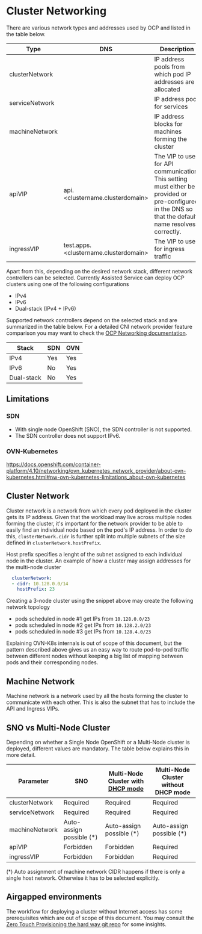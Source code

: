 # Cluster Networking

There are various network types and addresses used by OCP and listed in the table below.

| Type           | DNS                                   | Description                                                                                                                                                    |
|----------------|---------------------------------------|----------------------------------------------------------------------------------------------------------------------------------------------------------------|
| clusterNetwork |                                       | IP address pools from which pod IP addresses are allocated                                                                                                     |
| serviceNetwork |                                       | IP address pool for services                                                                                                                                   |
| machineNetwork |                                       | IP address blocks for machines forming the cluster                                                                                                             |
| apiVIP         | api.<clustername.clusterdomain>       | The VIP to use for API communication. This setting must either be provided or pre-configured in the DNS so that the default name resolves correctly.           |
| ingressVIP     | test.apps.<clustername.clusterdomain> | The VIP to use for ingress traffic                                                                                                                             |

Apart from this, depending on the desired network stack, different network controllers can be selected. Currently Assisted Service can deploy OCP clusters using one of the following configurations

* IPv4
* IPv6
* Dual-stack (IPv4 + IPv6)

Supported network controllers depend on the selected stack and are summarized in the table below. For a detailed CNI network provider feature comparison you may want to check the [OCP Networking documentation](https://docs.openshift.com/container-platform/4.8/networking/openshift_sdn/about-openshift-sdn.html#nw-ovn-kubernetes-matrix_about-openshift-sdn).

| Stack      | SDN | OVN |
|------------|-----|-----|
| IPv4       | Yes | Yes |
| IPv6       | No  | Yes |
| Dual-stack | No  | Yes |

## Limitations

### SDN

* With single node OpenShift (SNO), the SDN controller is not supported.
* The SDN controller does not support IPv6.

### OVN-Kubernetes

https://docs.openshift.com/container-platform/4.10/networking/ovn_kubernetes_network_provider/about-ovn-kubernetes.html#nw-ovn-kubernetes-limitations_about-ovn-kubernetes

## Cluster Network

Cluster network is a network from which every pod deployed in the cluster gets its IP address. Given that the workload may live across multiple nodes forming the cluster, it's important for the network provider to be able to easily find an individual node based on the pod's IP address. In order to do this, `clusterNetwork.cidr` is further split into multiple subnets of the size defined in `clusterNetwork.hostPrefix`.

Host prefix specifies a lenght of the subnet assigned to each individual node in the cluster. An example of how a cluster may assign addresses for the multi-node cluster

```yaml
  clusterNetwork:
  - cidr: 10.128.0.0/14
    hostPrefix: 23
```

Creating a 3-node cluster using the snippet above may create the following network topology

* pods scheduled in node #1 get IPs from `10.128.0.0/23`
* pods scheduled in node #2 get IPs from `10.128.2.0/23`
* pods scheduled in node #3 get IPs from `10.128.4.0/23`

Explaining OVN-K8s internals is out of scope of this document, but the pattern described above gives us an easy way to route pod-to-pod traffic between different nodes without keeping a big list of mapping between pods and their corresponding nodes.

## Machine Network

Machine network is a network used by all the hosts forming the cluster to communicate with each other. This is also the subnet that has to include the API and Ingress VIPs.

## SNO vs Multi-Node Cluster

Depending on whether a Single Node OpenShift or a Multi-Node cluster is deployed, different values are mandatory. The table below explains this in more detail.

| Parameter      | SNO                       | Multi-Node Cluster with [DHCP mode](dhcp-vip-allocation.md) | Multi-Node Cluster without DHCP mode |
|----------------|---------------------------|-------------------------------------------------------------|--------------------------------------|
| clusterNetwork | Required                  | Required                                                    | Required                             |
| serviceNetwork | Required                  | Required                                                    | Required                             |
| machineNetwork | Auto-assign possible (*)  | Auto-assign possible (*)                                    | Auto-assign possible (*)             |
| apiVIP         | Forbidden                 | Forbidden                                                   | Required                             |
| ingressVIP     | Forbidden                 | Forbidden                                                   | Required                             |

(*) Auto assignment of machine network CIDR happens if there is only a single host network. Otherwise it has to be selected explicitly.

## Airgapped environments

The workflow for deploying a cluster without Internet access has some prerequisites which are out of scope of this document. You may consult the [Zero Touch Provisioning the hard way git repo](https://github.com/jparrill/ztp-the-hard-way/blob/main/docs/disconnected-ZTP-flow-hub-deployment.md) for some insights.

